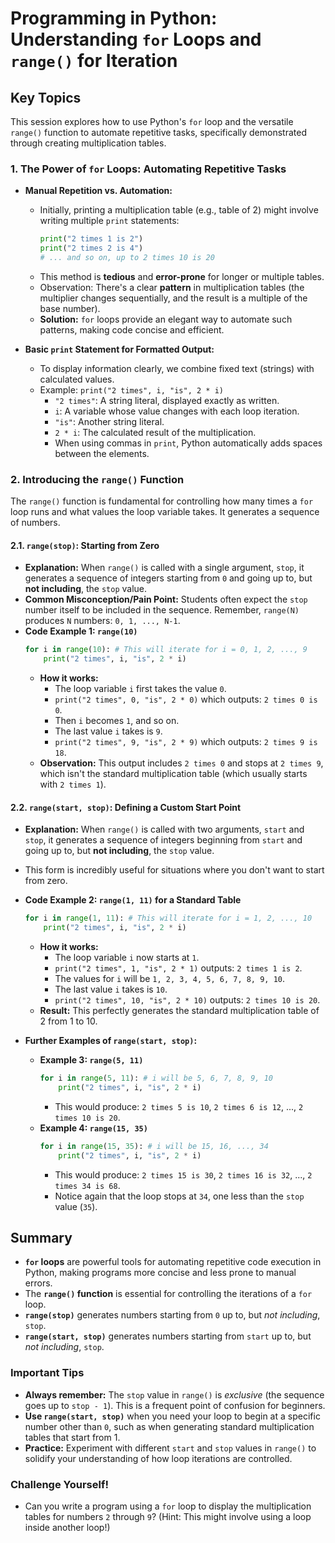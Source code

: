 # Programming in Python: Understanding `for` Loops and `range()` for Iteration

## Key Topics

This session explores how to use Python's `for` loop and the versatile `range()` function to automate repetitive tasks, specifically demonstrated through creating multiplication tables.

### 1. The Power of `for` Loops: Automating Repetitive Tasks

*   **Manual Repetition vs. Automation:**
    *   Initially, printing a multiplication table (e.g., table of 2) might involve writing multiple `print` statements:
        ```python
        print("2 times 1 is 2")
        print("2 times 2 is 4")
        # ... and so on, up to 2 times 10 is 20
        ```
    *   This method is **tedious** and **error-prone** for longer or multiple tables.
    *   Observation: There's a clear **pattern** in multiplication tables (the multiplier changes sequentially, and the result is a multiple of the base number).
    *   **Solution:** `for` loops provide an elegant way to automate such patterns, making code concise and efficient.

*   **Basic `print` Statement for Formatted Output:**
    *   To display information clearly, we combine fixed text (strings) with calculated values.
    *   Example: `print("2 times", i, "is", 2 * i)`
        *   `"2 times"`: A string literal, displayed exactly as written.
        *   `i`: A variable whose value changes with each loop iteration.
        *   `"is"`: Another string literal.
        *   `2 * i`: The calculated result of the multiplication.
        *   When using commas in `print`, Python automatically adds spaces between the elements.

### 2. Introducing the `range()` Function

The `range()` function is fundamental for controlling how many times a `for` loop runs and what values the loop variable takes. It generates a sequence of numbers.

#### 2.1. `range(stop)`: Starting from Zero

*   **Explanation:** When `range()` is called with a single argument, `stop`, it generates a sequence of integers starting from `0` and going up to, but **not including**, the `stop` value.
*   **Common Misconception/Pain Point:** Students often expect the `stop` number itself to be included in the sequence. Remember, `range(N)` produces `N` numbers: `0, 1, ..., N-1`.
*   **Code Example 1: `range(10)`**
    ```python
    for i in range(10): # This will iterate for i = 0, 1, 2, ..., 9
        print("2 times", i, "is", 2 * i)
    ```
    *   **How it works:**
        *   The loop variable `i` first takes the value `0`.
        *   `print("2 times", 0, "is", 2 * 0)` which outputs: `2 times 0 is 0`.
        *   Then `i` becomes `1`, and so on.
        *   The last value `i` takes is `9`.
        *   `print("2 times", 9, "is", 2 * 9)` which outputs: `2 times 9 is 18`.
    *   **Observation:** This output includes `2 times 0` and stops at `2 times 9`, which isn't the standard multiplication table (which usually starts with `2 times 1`).

#### 2.2. `range(start, stop)`: Defining a Custom Start Point

*   **Explanation:** When `range()` is called with two arguments, `start` and `stop`, it generates a sequence of integers beginning from `start` and going up to, but **not including**, the `stop` value.
*   This form is incredibly useful for situations where you don't want to start from zero.
*   **Code Example 2: `range(1, 11)` for a Standard Table**
    ```python
    for i in range(1, 11): # This will iterate for i = 1, 2, ..., 10
        print("2 times", i, "is", 2 * i)
    ```
    *   **How it works:**
        *   The loop variable `i` now starts at `1`.
        *   `print("2 times", 1, "is", 2 * 1)` outputs: `2 times 1 is 2`.
        *   The values for `i` will be `1, 2, 3, 4, 5, 6, 7, 8, 9, 10`.
        *   The last value `i` takes is `10`.
        *   `print("2 times", 10, "is", 2 * 10)` outputs: `2 times 10 is 20`.
    *   **Result:** This perfectly generates the standard multiplication table of 2 from 1 to 10.

*   **Further Examples of `range(start, stop)`:**
    *   **Example 3: `range(5, 11)`**
        ```python
        for i in range(5, 11): # i will be 5, 6, 7, 8, 9, 10
            print("2 times", i, "is", 2 * i)
        ```
        *   This would produce: `2 times 5 is 10`, `2 times 6 is 12`, ..., `2 times 10 is 20`.
    *   **Example 4: `range(15, 35)`**
        ```python
        for i in range(15, 35): # i will be 15, 16, ..., 34
            print("2 times", i, "is", 2 * i)
        ```
        *   This would produce: `2 times 15 is 30`, `2 times 16 is 32`, ..., `2 times 34 is 68`.
        *   Notice again that the loop stops at `34`, one less than the `stop` value (`35`).

## Summary

*   **`for` loops** are powerful tools for automating repetitive code execution in Python, making programs more concise and less prone to manual errors.
*   The **`range()` function** is essential for controlling the iterations of a `for` loop.
*   **`range(stop)`** generates numbers starting from `0` up to, but *not including*, `stop`.
*   **`range(start, stop)`** generates numbers starting from `start` up to, but *not including*, `stop`.

### Important Tips

*   **Always remember:** The `stop` value in `range()` is *exclusive* (the sequence goes up to `stop - 1`). This is a frequent point of confusion for beginners.
*   **Use `range(start, stop)`** when you need your loop to begin at a specific number other than `0`, such as when generating standard multiplication tables that start from 1.
*   **Practice:** Experiment with different `start` and `stop` values in `range()` to solidify your understanding of how loop iterations are controlled.

### Challenge Yourself!

*   Can you write a program using a `for` loop to display the multiplication tables for numbers `2` through `9`? (Hint: This might involve using a loop inside another loop!)